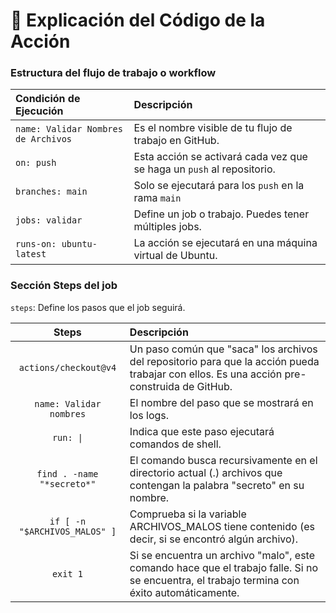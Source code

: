 # 🧪 Explicación del Código de la Acción

### Estructura del flujo de trabajo o workflow

|Condición de Ejecución               |Descripción                                                            |
|:------------------------------------|:----------------------------------------------------------------------|
| `name: Validar Nombres de Archivos` | Es el nombre visible de tu flujo de trabajo en GitHub.                |
| `on: push`                          | Esta acción se activará cada vez que se haga un `push` al repositorio.|
| `branches: main`                    | Solo se ejecutará para los `push` en la rama `main`                   |
| `jobs: validar`                     | Define un job o trabajo. Puedes tener múltiples jobs.                 |
| `runs-on: ubuntu-latest`            | La acción se ejecutará en una máquina virtual de Ubuntu.              |

### Sección Steps del job
`steps`: Define los pasos que el job seguirá.

|Steps                          |Descripción     |
|:------------------------------:|:---------------|
| `actions/checkout@v4`         |Un paso común que "saca" los archivos del repositorio para que la acción pueda trabajar con ellos. Es una acción pre-construida de GitHub.|                    
| `name: Validar nombres`       |El nombre del paso que se mostrará en los logs.|
| `run: \|`                     |Indica que este paso ejecutará comandos de shell.|
| `find . -name "*secreto*"`    |El comando busca recursivamente en el directorio actual (.) archivos que contengan la palabra "secreto" en su nombre.|
| `if [ -n "$ARCHIVOS_MALOS" ]` |Comprueba si la variable ARCHIVOS_MALOS tiene contenido (es decir, si se encontró algún archivo).|
| `exit 1`                      |Si se encuentra un archivo "malo", este comando hace que el trabajo falle. Si no se encuentra, el trabajo termina con éxito automáticamente.|